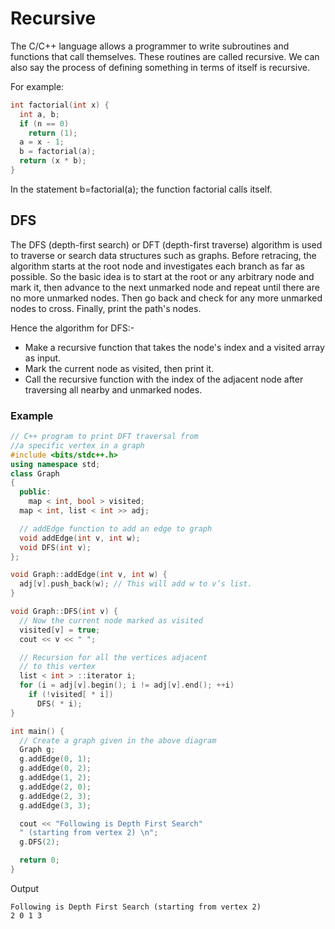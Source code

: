 # Recursive  

The C/C++ language allows a programmer to write subroutines and functions that call themselves. These routines are called recursive. We can also say the process of defining something in terms of itself is recursive.

For example:
```cpp
int factorial(int x) {
  int a, b;
  if (n == 0)
    return (1);
  a = x - 1;
  b = factorial(a);
  return (x * b);
}
```

In the statement b=factorial(a); the function factorial calls itself.

## DFS

The DFS (depth-first search) or DFT (depth-first traverse) algorithm is used to traverse or search data structures such as graphs. Before retracing, the algorithm starts at the root node and investigates each branch as far as possible. So the basic idea is to start at the root or any arbitrary node and mark it, then advance to the next unmarked node and repeat until there are no more unmarked nodes. Then go back and check for any more unmarked nodes to cross. Finally, print the path's nodes.
	
Hence the algorithm for DFS:-

- Make a recursive function that takes the node's index and a visited array as input.
- Mark the current node as visited, then print it.
- Call the recursive function with the index of the adjacent node after traversing all nearby and unmarked nodes.

### Example
```cpp
// C++ program to print DFT traversal from
//a specific vertex in a graph
#include <bits/stdc++.h>
using namespace std;
class Graph
{
  public:
    map < int, bool > visited;
  map < int, list < int >> adj;

  // addEdge function to add an edge to graph
  void addEdge(int v, int w);
  void DFS(int v);
};

void Graph::addEdge(int v, int w) {
  adj[v].push_back(w); // This will add w to v’s list.
}

void Graph::DFS(int v) {
  // Now the current node marked as visited 
  visited[v] = true;
  cout << v << " ";

  // Recursion for all the vertices adjacent
  // to this vertex
  list < int > ::iterator i;
  for (i = adj[v].begin(); i != adj[v].end(); ++i)
    if (!visited[ * i])
      DFS( * i);
}

int main() {
  // Create a graph given in the above diagram
  Graph g;
  g.addEdge(0, 1);
  g.addEdge(0, 2);
  g.addEdge(1, 2);
  g.addEdge(2, 0);
  g.addEdge(2, 3);
  g.addEdge(3, 3);

  cout << "Following is Depth First Search"
  " (starting from vertex 2) \n";
  g.DFS(2);

  return 0;
}
```

Output
```
Following is Depth First Search (starting from vertex 2)
2 0 1 3
```
